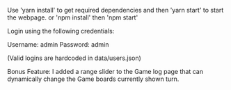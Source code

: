 Use 'yarn install' to get required dependencies and then 'yarn start' to start the webpage.
or
'npm install' then 'npm start'

Login using the following credentials:

Username: admin
Password: admin

(Valid logins are hardcoded in data/users.json)

Bonus Feature:
I added a range slider to the Game log page that can dynamically change the Game boards currently shown turn.